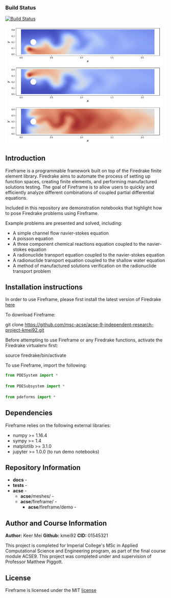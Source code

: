 ### Build Status
[![Build Status](https://travis-ci.com/msc-acse/acse-9-independent-research-project-kmei92.svg?branch=master)](https://travis-ci.com/msc-acse/acse-9-independent-research-project-kmei92)

![Demonstration of three component chemical reactions solution](imgs/fireframe_rxns.png)

## Introduction
Fireframe is a programmable framework built on top of the Firedrake finite element library. Firedrake aims to automate the process
of setting up function spaces, creating finite elements, and performing manufactured solutions testing.
The goal of Fireframe is to allow users to quickly and efficiently analyze different combinations of coupled partial differential equations.

Included in this repository are demonstration notebooks that highlight how to pose Firedrake problems using Fireframe.

Example problems are presented and solved, including:
 - A simple channel flow navier-stokes equation
 - A poisson equation 
 - A three component chemical reactions  equation coupled to the navier-stokes equation
 - A radionuclide transport equation coupled to the navier-stokes equation
 - A radionuclide transport equation coupled to the shallow water equation
 - A method of manufactured solutions verification on the radionuclide transport problem

## Installation instructions
In order to use Fireframe, please first install the latest version of Firedrake [here](https://www.firedrakeproject.org/download.html)

To download Fireframe:

  git clone https://github.com/msc-acse/acse-9-independent-research-project-kmei92.git

Before attempting to use Fireframe or any Firedrake functions, activate the Firedrake virtualenv first:

  source firedrake/bin/activate

To use Fireframe, import the following:
```python
from PDESystem import *

from PDESubsystem import *

from pdeforms import *
```

## Dependencies
Fireframe relies on the following external libraries:

 - numpy >= 1.16.4
 - sympy >= 1.4
 - matplotlib >= 3.1.0
 - jupyter >= 1.0.0 (to run demo notebooks)

## Repository Information
* __docs__				-
* __tests__				-
* __acse__				-
    * __acse__/meshes/			-
    * __acse__/fireframe/		-
        * __acse__/fireframe/demo	-

## Author and Course Information
__Author:__ Keer Mei
__Github:__ kmei92
__CID:__ 01545321

This project is completed for Imperial College's MSc in Applied Computational Science and Engineering program,
as part of the final course module ACSE9. This project was completed under and supervision of Professor Matthew Piggott. 
## License
Fireframe is licensed under the MIT [license](https://github.com/msc-acse/acse-9-independent-research-project-kmei92/blob/master/LICENSE)

